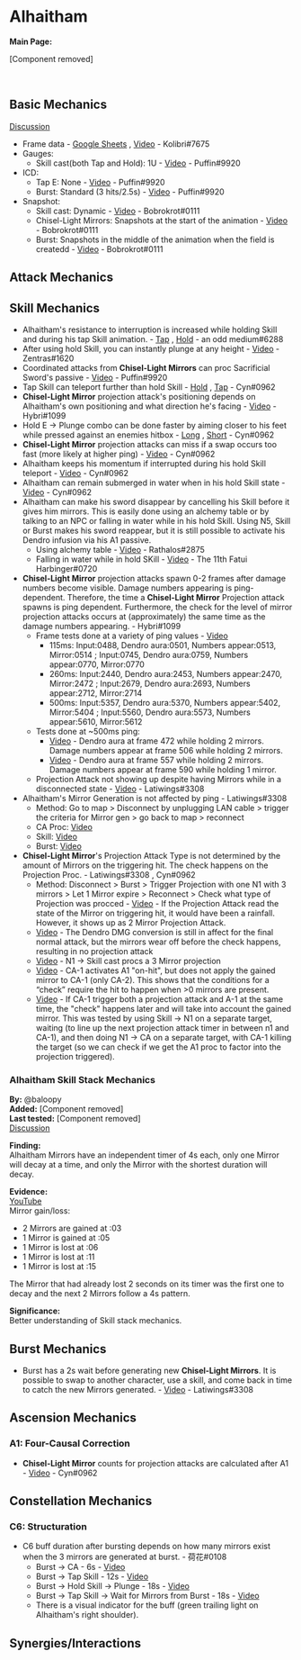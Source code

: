 # Alhaitham

**Main Page:**

[Component removed]

<br />


## Basic Mechanics
[Discussion](https://tickets.deeznuts.moe/transcripts/alhaitham-basic-mechanics)

* Frame data - [Google Sheets](https://docs.google.com/spreadsheets/d/1qznqZMkFRRFKpzEXvQ_bJAXoleI2BrV-nKNAusJoYrU/edit?usp=sharing) , [Video](https://youtu.be/zqm1ypb3qUo) - Kolibri\#7675
* Gauges:
    * Skill cast(both Tap and Hold): 1U - [Video](https://youtu.be/RSHSW3oktvM) - Puffin\#9920
* ICD:
    * Tap E: None - [Video](https://youtu.be/hFJm5tXBaqE) - Puffin\#9920
    * Burst: Standard (3 hits/2.5s) - [Video](https://youtu.be/GyMBxHiEtBc) - Puffin\#9920
* Snapshot:
    * Skill cast: Dynamic - [Video](https://youtu.be/K7tAv2997Jk) - Bobrokrot\#0111
    * Chisel-Light Mirrors: Snapshots at the start of the animation - [Video](https://youtu.be/ySzAI3KqYeg) - Bobrokrot\#0111
    * Burst: Snapshots in the middle of the animation when the field is createdd - [Video](https://youtu.be/K7tAv2997Jk) - Bobrokrot\#0111
## Attack Mechanics

## Skill Mechanics

* Alhaitham's resistance to interruption is increased while holding Skill and during his tap Skill animation. - [Tap](https://youtu.be/gfnVh3yNTQo) , [Hold](https://youtu.be/2md6wXzpnGY) - an odd medium\#6288
* After using hold Skill, you can instantly plunge at any height - [Video](https://www.youtube.com/watch?v=BOhWzxBTOQI) - Zentras\#1620
* Coordinated attacks from **Chisel-Light Mirrors** can proc Sacrificial Sword's passive - [Video](https://youtu.be/EBJNdDN8rnk) - Puffin\#9920
* Tap Skill can teleport further than hold Skill - [Hold](https://www.youtube.com/watch?v=MUMQaxMbTTQ) , [Tap](https://www.youtube.com/watch?v=mTJ_iTrEsos) - Cyn\#0962
* **Chisel-Light Mirror** projection attack's positioning depends on Alhaitham's own positioning and what direction he's facing - [Video](https://youtu.be/iCCiERsGeGE) - Hybri\#1099
* Hold E -> Plunge combo can be done faster by aiming closer to his feet while pressed against an enemies hitbox - [Long](https://www.youtube.com/watch?v=WsuLjvyEJdI) , [Short](https://www.youtube.com/watch?v=WhXnvRZ0pKo) - Cyn\#0962
* **Chisel-Light Mirror** projection attacks can miss if a swap occurs too fast (more likely at higher ping) - [Video](https://www.youtube.com/watch?v=bpzOUSaxWT4) - Cyn\#0962
* Alhaitham keeps his momentum if interrupted during his hold Skill teleport - [Video](https://www.youtube.com/watch?v=6DD4AZOGyn4) - Cyn\#0962
* Alhaitham can remain submerged in water when in his hold Skill state - [Video](https://www.youtube.com/watch?v=ROQ01hLr_PI) - Cyn\#0962
* Alhaitham can make his sword disappear by cancelling his Skill before it gives him mirrors. This is easily done using an alchemy table or by talking to an NPC or falling in water while in his hold Skill. Using N5, Skill or Burst makes his sword reappear, but it is still possible to activate his Dendro infusion via his A1 passive. 
    * Using alchemy table - [Video](https://youtu.be/gnOmsZGJ3kQ) - Rathalos\#2875
    * Falling in water while in hold SKill - [Video](https://youtu.be/2WpyAM3jxFc) - The 11th Fatui Harbinger\#0720
* **Chisel-Light Mirror** projection attacks spawn 0-2 frames after damage numbers become visible. Damage numbers appearing is ping-dependent. Therefore, the time a **Chisel-Light Mirror** Projection attack spawns is ping dependent. Furthermore, the check for the level of mirror projection attacks occurs at (approximately) the same time as the damage numbers appearing. - Hybri\#1099
    * Frame tests done at a variety of ping values - [Video](https://youtu.be/CnJJWus6x84)
        * 115ms: Input:0488, Dendro aura:0501, Numbers appear:0513, Mirror:0514 ;  Input:0745, Dendro aura:0759, Numbers appear:0770, Mirror:0770
        * 260ms: Input:2440, Dendro aura:2453, Numbers appear:2470, Mirror:2472 ; Input:2679, Dendro aura:2693, Numbers appear:2712, Mirror:2714
        * 500ms: Input:5357, Dendro aura:5370, Numbers appear:5402, Mirror:5404 ; Input:5560, Dendro aura:5573, Numbers appear:5610, Mirror:5612
    * Tests done at ~500ms ping:
        * [Video](https://youtu.be/4TT9bfNoeEU) - Dendro aura at frame 472 while holding 2 mirrors. Damage numbers appear at frame 506 while holding 2 mirrors.
        * [Video](https://youtu.be/aU69HYX9SPk) - Dendro aura at frame 557 while holding 2 mirrors. Damage numbers appear at frame 590 while holding 1 mirror.
    * Projection Attack not showing up despite having Mirrors while in a disconnected state - [Video](https://imgur.com/B561rut) - Latiwings\#3308
* Alhaitham's Mirror Generation is not affected by ping - Latiwings\#3308
    * Method: Go to map > Disconnect by unplugging LAN cable > trigger the criteria for Mirror gen > go back to map > reconnect
    * CA Proc: [Video](https://imgur.com/iE8SY2o)
    * Skill: [Video](https://imgur.com/demSbc9)
    * Burst: [Video](https://imgur.com/z34O29x)
* **Chisel-Light Mirror**'s Projection Attack Type is not determined by the amount of Mirrors on the triggering hit. The check happens on the Projection Proc. - Latiwings\#3308 , Cyn\#0962
    * Method: Disconnect > Burst > Trigger Projection with one N1 with 3 mirrors > Let 1 Mirror expire > Reconnect > Check what type of Projection was procced - [Video](https://imgur.com/TOleVV5) - If the Projection Attack read the state of the Mirror on triggering hit, it would have been a rainfall. However, it shows up as 2 Mirror Projection Attack. 
    * [Video](https://www.youtube.com/watch?v=ktpIfGhHfGQ) - The Dendro DMG conversion is still in affect for the final normal attack, but the mirrors wear off before the check happens, resulting in no projection attack
    * [Video](https://www.youtube.com/watch?v=aR7v9QfcSBA) -  N1 -> Skill cast procs a 3 Mirror projection 
    * [Video](https://www.youtube.com/watch?v=AhMZC-QujxY) - CA-1 activates A1 "on-hit", but does not apply the gained mirror to CA-1 (only CA-2). This shows that the conditions for a “check” require the hit to happen when >0 mirrors are present.
    * [Video](https://www.youtube.com/watch?v=fnWr70EsG_Q) -  If CA-1 trigger both a projection attack and A-1 at the same time, the "check" happens later and will take into account the gained mirror.
    This was tested by using Skill -> N1 on a separate target, waiting (to line up the next projection attack timer in between n1 and CA-1), and then doing N1 -> CA on a separate target, with CA-1 killing the target (so we can check if we get the A1 proc to factor into the projection triggered).  

### Alhaitham Skill Stack Mechanics

**By:** @baloopy  
**Added:** [Component removed]  
**Last tested:** [Component removed]  
[Discussion](https://tickets.deeznuts.moe/transcripts/alhaitham-skill-stack-mechanics)

**Finding:**  
Alhaitham Mirrors have an independent timer of 4s each, only one Mirror will decay at a time, and only the Mirror with the shortest duration will decay.  
  
**Evidence:**  
[YouTube](https://youtu.be/FCYzIAhuH40)  
Mirror gain/loss:  
- 2 Mirrors are gained at :03  
- 1 Mirror is gained at :05  
- 1 Mirror is lost at :06  
- 1 Mirror is lost at :11  
- 1 Mirror is lost at :15  
  
The Mirror that had already lost 2 seconds on its timer was the first one to decay and the next 2 Mirrors follow a 4s pattern.  
  
**Significance:**  
Better understanding of Skill stack mechanics.  

## Burst Mechanics

* Burst has a 2s wait before generating new **Chisel-Light Mirrors**. It is possible to swap to another character, use a skill, and come back in time to catch the new Mirrors generated. - [Video](https://youtu.be/hHC1ZE-fkbs) - Latiwings\#3308
## Ascension Mechanics

### A1: Four-Causal Correction
* **Chisel-Light Mirror** counts for projection attacks are calculated after A1 - [Video](https://www.youtube.com/watch?v=8i_VaM5Uw-c) - Cyn\#0962

## Constellation Mechanics

### C6: Structuration

* C6 buff duration after bursting depends on how many mirrors exist when the 3 mirrors are generated at burst. - 荷花\#0108
    * Burst -> CA - 6s - [Video](https://www.youtube.com/watch?v=pyu0BYlXIp4)
    * Burst -> Tap Skill - 12s - [Video](https://www.youtube.com/watch?v=5Pc6An90PZc)
    * Burst -> Hold Skill -> Plunge - 18s - [Video](https://www.youtube.com/watch?v=4_X4DPRYUDw)
    * Burst -> Tap Skill -> Wait for Mirrors from Burst - 18s - [Video](https://www.youtube.com/watch?v=VaqIcNPYzYc)
    * There is a visual indicator for the buff (green trailing light on Alhaitham's right shoulder).

## Synergies/Interactions